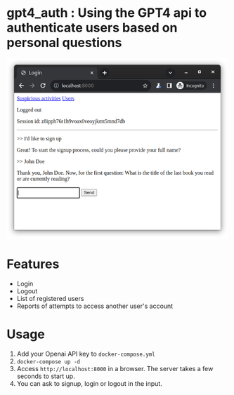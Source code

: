 # gpt4_auth : Using the GPT4 api to authenticate users based on personal questions
![screenshot](screenshot.png)

# Features
* Login
* Logout
* List of registered users
* Reports of attempts to access another user's account

# Usage
1. Add your Openai API key to `docker-compose.yml`
2. `docker-compose up -d`
3. Access `http://localhost:8000` in a browser. The server takes a few seconds to start up.
4. You can ask to signup, login or logout in the input.